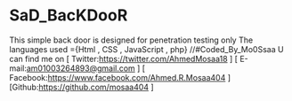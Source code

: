 # SaD_BacKDooR
This simple back door is designed for penetration testing only
The languages used ={Html , CSS , JavaScript , php}
//#Coded_By_Mo0Ssaa
U can find me on
 [ Twitter:https://twitter.com/AhmedMosaa18 ]
 [ E-mail:am01003264893@gmail.com ]
 [ Facebook:https://www.facebook.com/Ahmed.R.Mosaa404 ]
 [Github:https://github.com/mosaa404 ]
